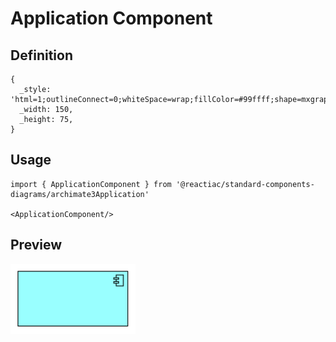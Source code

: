 # Application Component

## Definition

```
{
  _style: 'html=1;outlineConnect=0;whiteSpace=wrap;fillColor=#99ffff;shape=mxgraph.archimate3.application;appType=comp;archiType=square;',
  _width: 150,
  _height: 75,
}
```

## Usage

```
import { ApplicationComponent } from '@reactiac/standard-components-diagrams/archimate3Application'

<ApplicationComponent/>
```

## Preview

<img src="./application-component.png" width="200"/>
